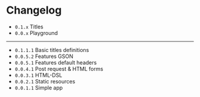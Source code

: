 # Changelog

- ``0.1.x`` Titles
- ``0.0.x`` Playground
---
- ``0.1.1.1`` Basic titles definitions
- ``0.0.5.2`` Features GSON
- ``0.0.5.1`` Features default headers
- ``0.0.4.1`` Post request & HTML forms
- ``0.0.3.1`` HTML-DSL
- ``0.0.2.1`` Static resources
- ``0.0.1.1`` Simple app
